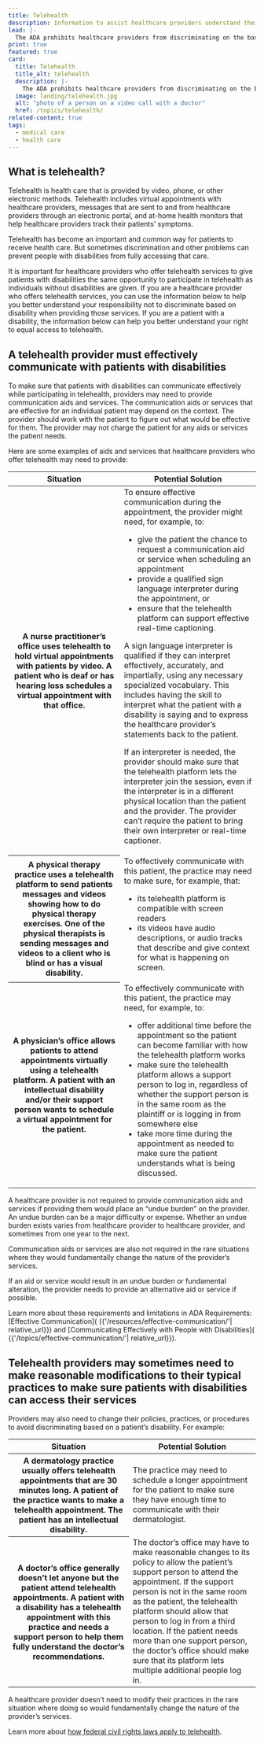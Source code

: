 ```yaml
---
title: Telehealth
description: Information to assist healthcare providers understand their obligations and persons with disabilities understand their rights to equal access to telehealth.
lead: |-
  The ADA prohibits healthcare providers from discriminating on the basis of disability. This is true when health care is provided in person or through “telehealth.”
print: true
featured: true
card:
  title: Telehealth
  title_alt: telehealth
  description: |-
    The ADA prohibits healthcare providers from discriminating on the basis of disability. This is true when health care is provided in person or through “telehealth.”
  image: landing/telehealth.jpg
  alt: "photo of a person on a video call with a doctor"
  href: /topics/telehealth/
related-content: true
tags:
  - medical care
  - health care
---
```

## What is telehealth?

Telehealth is health care that is provided by video, phone, or other electronic methods. Telehealth includes virtual appointments with healthcare providers, messages that are sent to and from healthcare providers through an electronic portal, and at-home health monitors that help healthcare providers track their patients’ symptoms.

Telehealth has become an important and common way for patients to receive health care. But sometimes discrimination and other problems can prevent people with disabilities from fully accessing that care.

It is important for healthcare providers who offer telehealth services to give patients with disabilities the same opportunity to participate in telehealth as individuals without disabilities are given. If you are a healthcare provider who offers telehealth services, you can use the information below to help you better understand your responsibility not to discriminate based on disability when providing those services. If you are a patient with a disability, the information below can help you better understand your right to equal access to telehealth.

## A telehealth provider must effectively communicate with patients with disabilities

To make sure that patients with disabilities can communicate effectively while participating in telehealth, providers may need to provide communication aids and services. The communication aids or services that are effective for an individual patient may depend on the context. The provider should work with the patient to figure out what would be effective for them. The provider may not charge the patient for any aids or services the patient needs.

Here are some examples of aids and services that healthcare providers who offer telehealth may need to provide:

<table class="usa-table">
<thead>
<tr>
<th scope="col">Situation</th>
<th scope="col">Potential Solution</th>
</tr>
</thead>
<tbody>
<tr>
<th scope="row">A nurse practitioner’s office uses telehealth to hold virtual appointments with patients by video. A patient who is deaf or has hearing loss schedules a virtual appointment with that office.</th>
<td>To ensure effective communication during the appointment, the provider might need, for example, to:
<ul>
<li>give the patient the chance to request a communication aid or service when scheduling an appointment</li>
<li>provide a qualified sign language interpreter during the appointment, or</li>
<li>ensure that the telehealth platform can support effective real-time captioning.</li>
</ul>
<p>A sign language interpreter is qualified if they can interpret effectively, accurately, and impartially, using any necessary specialized vocabulary. This includes having the skill to interpret what the patient with a disability is saying and to express the healthcare provider’s statements back to the patient.</p>
<p>If an interpreter is needed, the provider should make sure that the telehealth platform lets the interpreter join the session, even if the interpreter is in a different physical location than the patient and the provider. The provider can’t require the patient to bring their own interpreter or real-time captioner.</p>
</td>
</tr>
<tr>
<th scope="row">A physical therapy practice uses a telehealth platform to send patients messages and videos showing how to do physical therapy exercises. One of the physical therapists is sending messages and videos to a client who is blind or has a visual disability.</th>
<td>To effectively communicate with this patient, the practice may need to make sure, for example, that:
<ul>
<li>its telehealth platform is compatible with screen readers</li>
<li>its videos have audio descriptions, or audio tracks that describe and give context for what is happening on screen.</li>
</ul></td>
</tr>
<tr>
<th scope="row">A physician’s office allows patients to attend appointments virtually using a telehealth platform. A patient with an intellectual disability and/or their support person wants to schedule a virtual appointment for the patient.</th>
<td>To effectively communicate with this patient, the practice may need, for example, to:
<ul>
<li>offer additional time before the appointment so the patient can become familiar with how the telehealth platform works</li>
<li>make sure the telehealth platform allows a support person to log in, regardless of whether the support person is in the same room as the plaintiff or is logging in from somewhere else</li>
<li>take more time during the appointment as needed to make sure the patient understands what is being discussed.</li>
</ul></td>
</tr>
</tbody>
</table>

A healthcare provider is not required to provide communication aids and services if providing them would place an “undue burden” on the provider. An undue burden can be a major difficulty or expense.  Whether an undue burden exists varies from healthcare provider to healthcare provider, and sometimes from one year to the next.

Communication aids or services are also not required in the rare situations where they would fundamentally change the nature of the provider’s services.

If an aid or service would result in an undue burden or fundamental alteration, the provider needs to provide an alternative aid or service if possible.

Learn more about these requirements and limitations in ADA Requirements: [Effective Communication]( {{'/resources/effective-communication/'| relative_url}}) and  [Communicating Effectively with People with Disabilities]( {{'/topics/effective-communication/'| relative_url}}).

## Telehealth providers may sometimes need to make reasonable modifications to their typical practices to make sure patients with disabilities can access their services

Providers may also need to change their policies, practices, or procedures to avoid discriminating based on a patient’s disability.  For example:

<table class="usa-table">
<thead>
<tr>
<th scope="col">Situation</th>
<th scope="col">Potential Solution</th>
</tr>
</thead>
<tbody>
<tr>
<th scope="row">A dermatology practice usually offers telehealth appointments that are 30 minutes long. A patient of the practice wants to make a telehealth appointment. The patient has an intellectual disability.</th>
<td>The practice may need to schedule a longer appointment for the patient to make sure they have enough time to communicate with their dermatologist.</td>
</tr>
<tr>
<th scope="row">A doctor’s office generally doesn’t let anyone but the patient attend telehealth appointments. A patient with a disability has a telehealth appointment with this practice and needs a support person to help them fully understand the doctor’s recommendations.</th>
<td>The doctor’s office may have to make reasonable changes to its policy to allow the patient’s support person to attend the appointment. If the support person is not in the same room as the patient, the telehealth platform should allow that person to log in from a third location.  If the patient needs more than one support person, the doctor’s office should make sure that its platform lets multiple additional people log in.</td>
</tr>
</tbody>
</table>

A healthcare provider doesn’t need to modify their practices in the rare situation where doing so would fundamentally change the nature of the provider’s services.

Learn more about [how federal civil rights laws apply to telehealth](https://www.hhs.gov/sites/default/files/guidance-on-nondiscrimination-in-telehealth.pdf).
